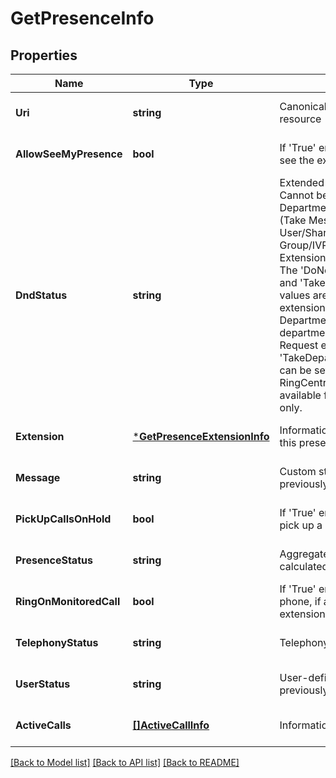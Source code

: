 # GetPresenceInfo

## Properties
Name | Type | Description | Notes
------------ | ------------- | ------------- | -------------
**Uri** | **string** | Canonical URI of a presence info resource | [optional] [default to null]
**AllowSeeMyPresence** | **bool** | If &#39;True&#39; enables other extensions to see the extension presence status | [optional] [default to null]
**DndStatus** | **string** | Extended DnD (Do not Disturb) status. Cannot be set for Department/Announcement/Voicemail (Take Messages Only)/Fax User/Shared Lines Group/Paging Only Group/IVR Menu/Application Extension/Park Location extensions. The &#39;DoNotAcceptDepartmentCalls&#39; and &#39;TakeDepartmentCallsOnly&#39; values are applicable only for extensions - members of a Department; if these values are set for department outsiders, the 400 Bad Request error code is returned. The &#39;TakeDepartmentCallsOnly&#39; status can be set through the old RingCentral user interface and is available for some migrated accounts only. | [optional] [default to null]
**Extension** | [***GetPresenceExtensionInfo**](GetPresenceExtensionInfo.md) | Information on extension, for which this presence data is returned | [optional] [default to null]
**Message** | **string** | Custom status message (as previously published by user) | [optional] [default to null]
**PickUpCallsOnHold** | **bool** | If &#39;True&#39; enables the extension user to pick up a monitored line on hold | [optional] [default to null]
**PresenceStatus** | **string** | Aggregated presence status, calculated from a number of sources | [optional] [default to null]
**RingOnMonitoredCall** | **bool** | If &#39;True&#39; enables to ring extension phone, if any user monitored by this extension is ringing | [optional] [default to null]
**TelephonyStatus** | **string** | Telephony presence status | [optional] [default to null]
**UserStatus** | **string** | User-defined presence status (as previously published by the user) | [optional] [default to null]
**ActiveCalls** | [**[]ActiveCallInfo**](ActiveCallInfo.md) | Information on active calls | [optional] [default to null]

[[Back to Model list]](../README.md#documentation-for-models) [[Back to API list]](../README.md#documentation-for-api-endpoints) [[Back to README]](../README.md)


